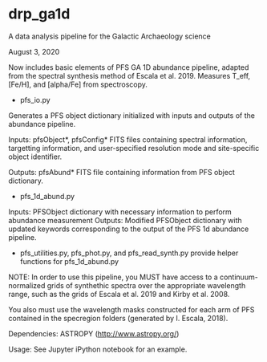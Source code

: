 # drp_ga1d
A data analysis pipeline for the Galactic Archaeology science

August 3, 2020

Now includes basic elements of PFS GA 1D abundance pipeline, adapted from the spectral synthesis method of
Escala et al. 2019. Measures T_eff, [Fe/H], and [alpha/Fe] from spectroscopy.

* pfs_io.py

Generates a PFS object dictionary initialized with inputs and outputs of the abundance pipeline.

Inputs: pfsObject*, pfsConfig* FITS files containing spectral information, targetting information, and user-specified resolution mode and site-specific object identifier.

Outputs: pfsAbund* FITS file containing information from PFS object dictionary.

* pfs_1d_abund.py

Inputs: PFSObject dictionary with necessary information to perform abundance measurement
Outputs: Modified PFSObject dictionary with updated keywords corresponding to the output
         of the PFS 1d abundance pipeline.
         
* pfs_utilities.py, pfs_phot.py, and pfs_read_synth.py provide helper functions for pfs_1d_abund.py
         
NOTE: In order to use this pipeline, you MUST have access to a continuum-normalized grids
of synthethic spectra over the appropriate wavelength range, such as the grids of
Escala et al. 2019 and Kirby et al. 2008.

You also must use the wavelength masks constructed for each arm of PFS contained in the specregion folders
(generated by I. Escala, 2018).

Dependencies: 
ASTROPY (http://www.astropy.org/)

Usage: 
See Jupyter iPython notebook for an example.

